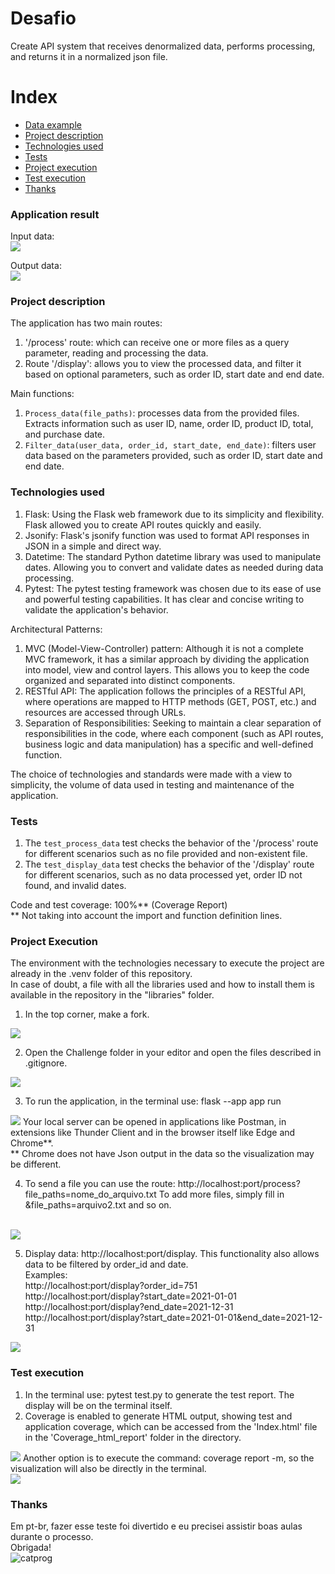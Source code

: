 # Desafio
Create API system that receives denormalized data, performs processing, and returns it in a normalized json file. <br>

# Index
* [Data example](#application-result)
* [Project description](#project-description)
* [Technologies used](#technologies-used)
* [Tests](#tests)
* [Project execution](#project-execution)
* [Test execution](#test-execution)
* [Thanks](#thanks)

### Application result
Input data: <br>
<img src=Images/image.png>

Output data: <br>
<img src=Images/image-5.png>

### Project description
The application has two main routes: <br>
1. '/process' route: which can receive one or more files as a query parameter, reading and processing the data. <br>
2. Route '/display': allows you to view the processed data, and filter it based on optional parameters, such as order ID, start date and end date. <br>

Main functions: <br>
1. `Process_data(file_paths)`: processes data from the provided files. Extracts information such as user ID, name, order ID, product ID, total, and purchase date. <br>
2. `Filter_data(user_data, order_id, start_date, end_date)`: filters user data based on the parameters provided, such as order ID, start date and end date. <br>

### Technologies used
1. Flask: Using the Flask web framework due to its simplicity and flexibility. Flask allowed you to create API routes quickly and easily. <br>
2. Jsonify: Flask's jsonify function was used to format API responses in JSON in a simple and direct way. <br>
3. Datetime: The standard Python datetime library was used to manipulate dates. Allowing you to convert and validate dates as needed during data processing. <br>
4. Pytest: The pytest testing framework was chosen due to its ease of use and powerful testing capabilities. It has clear and concise writing to validate the application's behavior. <br>

Architectural Patterns: <br>
1. MVC (Model-View-Controller) pattern: Although it is not a complete MVC framework, it has a similar approach by dividing the application into model, view and control layers. This allows you to keep the code organized and separated into distinct components. <br>
2. RESTful API: The application follows the principles of a RESTful API, where operations are mapped to HTTP methods (GET, POST, etc.) and resources are accessed through URLs. <br>
3. Separation of Responsibilities: Seeking to maintain a clear separation of responsibilities in the code, where each component (such as API routes, business logic and data manipulation) has a specific and well-defined function. <br>

The choice of technologies and standards were made with a view to simplicity, the volume of data used in testing and maintenance of the application. <br>

### Tests
1. The `test_process_data` test checks the behavior of the '/process' route for different scenarios such as no file provided and non-existent file. <br>
2. The `test_display_data` test checks the behavior of the '/display' route for different scenarios, such as no data processed yet, order ID not found, and invalid dates. <br>

Code and test coverage: 100%** (Coverage Report) <br>
** Not taking into account the import and function definition lines. <br>

### Project Execution
The environment with the technologies necessary to execute the project are already in the .venv folder of this repository. <br>
In case of doubt, a file with all the libraries used and how to install them is available in the repository in the "libraries" folder. <br>

1. In the top corner, make a fork. <br>
<img src=Images/image-1.png>

2. Open the Challenge folder in your editor and open the files described in .gitignore. <br>
<img src=Images/image-2.png>

3. To run the application, in the terminal use: flask --app app run <br>
<img src=Images/image-3.png>
Your local server can be opened in applications like Postman, in extensions like Thunder Client and in the browser itself like Edge and Chrome**. <br>
** Chrome does not have Json output in the data so the visualization may be different. <br>

4. To send a file you can use the route: http://localhost:port/process?file_paths=nome_do_arquivo.txt
To add more files, simply fill in &file_paths=arquivo2.txt and so on. <br><br>
<img src=Images/image-6.png> 

5. Display data: http://localhost:port/display. This functionality also allows data to be filtered by order_id and date. <br>
Examples: <br>
http://localhost:port/display?order_id=751 <br>
http://localhost:port/display?start_date=2021-01-01 <br>
http://localhost:port/display?end_date=2021-12-31 <br>
http://localhost:port/display?start_date=2021-01-01&end_date=2021-12-31 <br>
<img src=Images/image-7.png>


### Test execution
1. In the terminal use: pytest test.py to generate the test report. The display will be on the terminal itself.
2. Coverage is enabled to generate HTML output, showing test and application coverage, which can be accessed from the 'Index.html' file in the 'Coverage_html_report' folder in the directory. <br>
<img src=Images/image-8.png>
Another option is to execute the command: coverage report -m, so the visualization will also be directly in the terminal. <br>
<img src=Images/image-9.png>


### Thanks
Em pt-br, fazer esse teste foi divertido e eu precisei assistir boas aulas durante o processo. <br>
Obrigada! <br>
![catprog](https://github.com/anafbarreto/Desafio/assets/44984838/87f17484-6a56-4b34-b52e-c3ecb980edd0)







